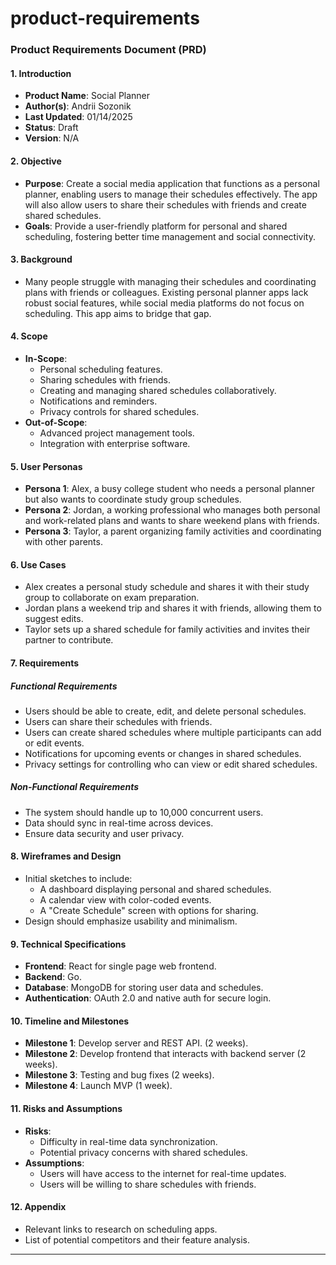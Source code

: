 # product-requirements
### Product Requirements Document (PRD)

#### 1. **Introduction**
- **Product Name**: Social Planner
- **Author(s)**: Andrii Sozonik
- **Last Updated**: 01/14/2025
- **Status**: Draft
- **Version**: N/A

#### 2. **Objective**
- **Purpose**: Create a social media application that functions as a personal planner, enabling users to manage their schedules effectively. The app will also allow users to share their schedules with friends and create shared schedules.
- **Goals**: Provide a user-friendly platform for personal and shared scheduling, fostering better time management and social connectivity.

#### 3. **Background**
- Many people struggle with managing their schedules and coordinating plans with friends or colleagues. Existing personal planner apps lack robust social features, while social media platforms do not focus on scheduling. This app aims to bridge that gap.

#### 4. **Scope**
- **In-Scope**:
  - Personal scheduling features.
  - Sharing schedules with friends.
  - Creating and managing shared schedules collaboratively.
  - Notifications and reminders.
  - Privacy controls for shared schedules.
- **Out-of-Scope**:
  - Advanced project management tools.
  - Integration with enterprise software.

#### 5. **User Personas**
- **Persona 1**: Alex, a busy college student who needs a personal planner but also wants to coordinate study group schedules.
- **Persona 2**: Jordan, a working professional who manages both personal and work-related plans and wants to share weekend plans with friends.
- **Persona 3**: Taylor, a parent organizing family activities and coordinating with other parents.

#### 6. **Use Cases**
- Alex creates a personal study schedule and shares it with their study group to collaborate on exam preparation.
- Jordan plans a weekend trip and shares it with friends, allowing them to suggest edits.
- Taylor sets up a shared schedule for family activities and invites their partner to contribute.

#### 7. **Requirements**
##### Functional Requirements
- Users should be able to create, edit, and delete personal schedules.
- Users can share their schedules with friends.
- Users can create shared schedules where multiple participants can add or edit events.
- Notifications for upcoming events or changes in shared schedules.
- Privacy settings for controlling who can view or edit shared schedules.

##### Non-Functional Requirements
- The system should handle up to 10,000 concurrent users.
- Data should sync in real-time across devices.
- Ensure data security and user privacy.

#### 8. **Wireframes and Design**
- Initial sketches to include:
  - A dashboard displaying personal and shared schedules.
  - A calendar view with color-coded events.
  - A "Create Schedule" screen with options for sharing.
- Design should emphasize usability and minimalism.

#### 9. **Technical Specifications**
- **Frontend**: React for single page web frontend.
- **Backend**: Go.
- **Database**: MongoDB for storing user data and schedules.
- **Authentication**: OAuth 2.0 and native auth for secure login.


#### 10. **Timeline and Milestones**
- **Milestone 1**: Develop server and REST API. (2 weeks).
- **Milestone 2**: Develop frontend that interacts with backend server (2 weeks).
- **Milestone 3**: Testing and bug fixes (2 weeks).
- **Milestone 4**: Launch MVP (1 week).

#### 11. **Risks and Assumptions**
- **Risks**:
  - Difficulty in real-time data synchronization.
  - Potential privacy concerns with shared schedules.
- **Assumptions**:
  - Users will have access to the internet for real-time updates.
  - Users will be willing to share schedules with friends.

#### 12. **Appendix**
- Relevant links to research on scheduling apps.
- List of potential competitors and their feature analysis.

---
